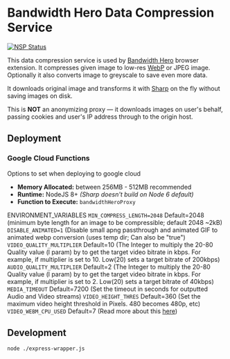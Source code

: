 # Bandwidth Hero Data Compression Service

[![NSP Status](https://nodesecurity.io/orgs/bandwidth-hero/projects/1f035cf0-00f2-43db-9bc0-8e39adb24642/badge)](https://nodesecurity.io/orgs/bandwidth-hero/projects/1f035cf0-00f2-43db-9bc0-8e39adb24642)

This data compression service is used by
[Bandwidth Hero](https://github.com/ayastreb/bandwidth-hero) browser extension. It compresses given
image to low-res [WebP](https://developers.google.com/speed/webp/) or JPEG image. Optionally it also
converts image to greyscale to save even more data.

It downloads original image and transforms it with [Sharp](https://github.com/lovell/sharp) on the
fly without saving images on disk.

This is **NOT** an anonymizing proxy &mdash; it downloads images on user's behalf, passing cookies
and user's IP address through to the origin host.

## Deployment

### Google Cloud Functions

Options to set when deploying to google cloud
- **Memory Allocated:** between 256MB - 512MB recommended
- **Runtime:** NodeJS 8+ _(Sharp doesn't build on Node 6 default)_
- **Function to Execute:** `bandwidthHeroProxy`

ENVIRONMENT_VARIABLES
`MIN_COMPRESS_LENGTH=2048` Default=2048 (minimum byte length for an image to be compressible; default 2048 ~2kB)
`DISABLE_ANIMATED=1` (Disable small apng passthrough and animated GIF to animated webp conversion (uses temp dir; Can also be "true")
`VIDEO_QUALITY_MULTIPLIER` Default=10 (The Integer to multiply the 20-80 Quality value (l param) by to get the target video bitrate in kbps. For example, if multiplier is set to 10. Low(20) sets a target bitrate of 200kbps)
`AUDIO_QUALITY_MULTIPLIER` Default=2 (The Integer to multiply the 20-80 Quality value (l param) by to get the target video bitrate in kbps. For example, if multiplier is set to 2. Low(20) sets a target bitrate of 40kbps)
`MEDIA_TIMEOUT` Default=7200 (Set the timeout in seconds for outputted Audio and Video streams)
`VIDEO_HEIGHT_THRES` Default=360 (Set the maximum video height threshold in Pixels. 480 becomes 480p, etc)
`VIDEO_WEBM_CPU_USED` Default=7 (Read more about this [here](https://trac.ffmpeg.org/wiki/Encode/VP9#CPUUtilizationSpeed))


## Development
`node ./express-wrapper.js`

